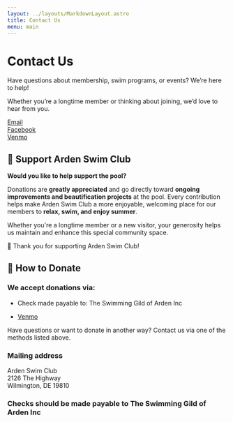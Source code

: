 ```yaml
---
layout: ../layouts/MarkdownLayout.astro
title: Contact Us
menu: main
---
```


# Contact Us
Have questions about membership, swim programs, or events? We’re here to help! 

Whether you’re a longtime member or thinking about joining, we’d love to hear from you.

[Email](mailto:ardenswimgild@gmail.com)<br/>
[Facebook](https://facebook.com/ArdenSwimClub)<br/>
[Venmo](https://venmo.com/Arden-Swim?txn=pay)


## 💙 Support Arden Swim Club

**Would you like to help support the pool?**

Donations are **greatly appreciated** and go directly toward **ongoing improvements and beautification projects** at the pool. Every contribution helps make Arden Swim Club a more enjoyable, welcoming place for our members to **relax, swim, and enjoy summer**.

Whether you're a longtime member or a new visitor, your generosity helps us maintain and enhance this special community space.

🤗 Thank you for supporting Arden Swim Club!

## 💸 How to Donate

### We accept donations via:

* Check made payable to: <span class="font-mono">The Swimming Gild of Arden Inc</span>

* [Venmo](https://venmo.com/Arden-Swim?txn=pay)

Have questions or want to donate in another way? Contact us via one of the methods listed above.

### Mailing address
Arden Swim Club<br/>
2126 The Highway<br/>
Wilmington, DE 19810<br/>

### Checks should be made payable to <span class="font-mono">The Swimming Gild of Arden Inc</span>